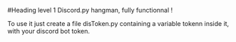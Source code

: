 #Heading level 1
Discord.py hangman, fully functionnal !

To use it just create a file disToken.py containing a variable tokenn inside it, with your discord bot token.
